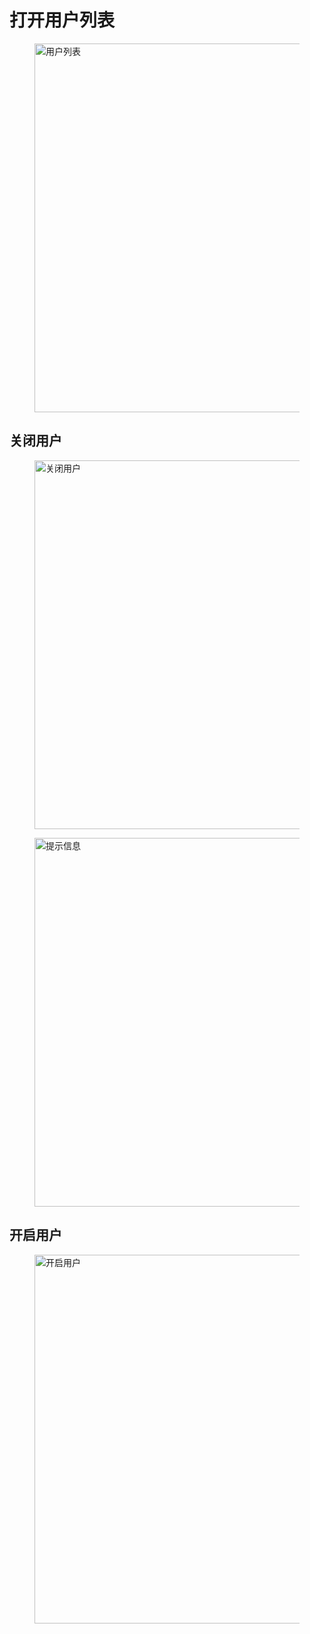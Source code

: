 # 打开用户列表 

<figure>
  <img src='generated/images/guide/toh/Account/UserList.jpg' width="1200px" height="590px" alt="用户列表">
</figure>

## 关闭用户

<figure>
  <img src='generated/images/guide/toh/Account/Close.jpg' width="1200px" height="590px" alt="关闭用户">
</figure>

<figure>
  <img src='generated/images/guide/toh/Account/Prompt.jpg' width="1200px" height="590px" alt="提示信息">
</figure>

## 开启用户

<figure>
  <img src='generated/images/guide/toh/Account/Open.jpg' width="1200px" height="590px" alt="开启用户">
</figure>
